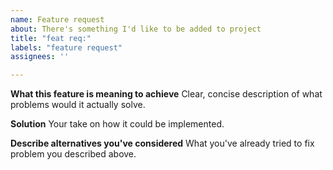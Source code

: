 ```yaml
---
name: Feature request
about: There's something I'd like to be added to project
title: "feat req:"
labels: "feature request"
assignees: ''

---
```


**What this feature is meaning to achieve** Clear, concise description of what problems would it
actually solve.

**Solution** Your take on how it could be implemented.

**Describe alternatives you've considered** What you've already tried to fix problem you described
above.
